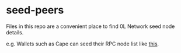 # seed-peers

Files in this repo are a convenient place to find 0L Network seed node details.

e.g. Wallets such as Cape can seed their RPC node list like [this](https://github.com/0LNetworkCommunity/carpe/blob/main/src/modules/networks.ts#L27).
